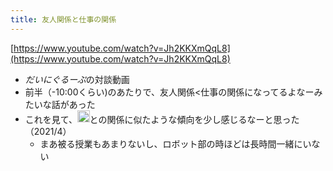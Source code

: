 ```yaml
---
title: 友人関係と仕事の関係
---
```


[https://www.youtube.com/watch?v=Jh2KKXmQqL8](https://www.youtube.com/watch?v=Jh2KKXmQqL8)

* *だいにぐるーぷ*の対談動画
* 前半（-10:00くらい)のあたりで、友人関係\<仕事の関係になってるよなーみたいな話があった
* これを見て、<img src='https://scrapbox.io/api/pages/blu3mo-public/axokxi/icon' alt='axokxi.icon' height="19.5"/>との関係に似たような傾向を少し感じるなーと思った（2021/4）
  * まあ被る授業もあまりないし、ロボット部の時ほどは長時間一緒にいない
